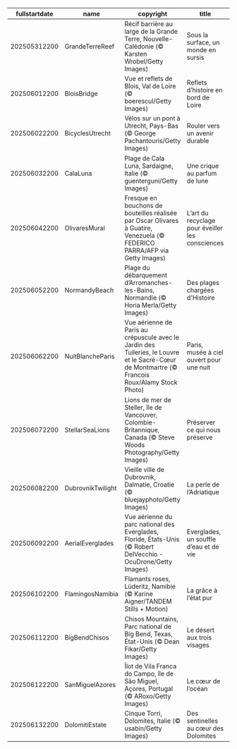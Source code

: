 |fullstartdate|name|copyright|title|image|
|--|--|--|--|--|
202505312200|GrandeTerreReef|Récif barrière au large de la Grande Terre, Nouvelle-Calédonie (© Karsten Wrobel/Getty Images)|Sous la surface, un monde en sursis|![](/fr-FR/2025/06/202505312200GrandeTerreReef.jpg)|
202506012200|BloisBridge|Vue et reflets de Blois, Val de Loire (© boerescul/Getty Images)|Reflets d’histoire en bord de Loire|![](/fr-FR/2025/06/202506012200BloisBridge.jpg)|
202506022200|BicyclesUtrecht|Vélos sur un pont à Utrecht, Pays-Bas (© George Pachantouris/Getty Images)|Rouler vers un avenir durable|![](/fr-FR/2025/06/202506022200BicyclesUtrecht.jpg)|
202506032200|CalaLuna|Plage de Cala Luna, Sardaigne, Italie (© guenterguni/Getty Images)|Une crique au parfum de lune|![](/fr-FR/2025/06/202506032200CalaLuna.jpg)|
202506042200|OlivaresMural|Fresque en bouchons de bouteilles réalisée par Oscar Olivares à Guatire, Venezuela (© FEDERICO PARRA/AFP via Getty Images)|L’art du recyclage pour éveiller les consciences|![](/fr-FR/2025/06/202506042200OlivaresMural.jpg)|
202506052200|NormandyBeach|Plage du débarquement d’Arromanches-les-Bains, Normandie (© Horia Merla/Getty Images)|Des plages chargées d'Histoire|![](/fr-FR/2025/06/202506052200NormandyBeach.jpg)|
202506062200|NuitBlancheParis|Vue aérienne de Paris au crépuscule avec le Jardin des Tuileries, le Louvre et le Sacré-Cœur de Montmartre (© Francois Roux/Alamy Stock Photo)|Paris, musée à ciel ouvert pour une nuit|![](/fr-FR/2025/06/202506062200NuitBlancheParis.jpg)|
202506072200|StellarSeaLions|Lions de mer de Steller, île de Vancouver, Colombie-Britannique, Canada (© Steve Woods Photography/Getty Images)|Préserver ce qui nous préserve|![](/fr-FR/2025/06/202506072200StellarSeaLions.jpg)|
202506082200|DubrovnikTwilight|Vieille ville de Dubrovnik, Dalmatie, Croatie (© bluejayphoto/Getty Images)|La perle de l’Adriatique|![](/fr-FR/2025/06/202506082200DubrovnikTwilight.jpg)|
202506092200|AerialEverglades|Vue aérienne du parc national des Everglades, Floride, États-Unis (© Robert DelVecchio - OcuDrone/Getty Images)|Everglades, un souffle d’eau et de vie|![](/fr-FR/2025/06/202506092200AerialEverglades.jpg)|
202506102200|FlamingosNamibia|Flamants roses, Lüderitz, Namibie (© Karine Aigner/TANDEM Stills + Motion)|La grâce à l’état pur|![](/fr-FR/2025/06/202506102200FlamingosNamibia.jpg)|
202506112200|BigBendChisos|Chisos Mountains, Parc national de Big Bend, Texas, État-Unis (© Dean Fikar/Getty Images)|Le désert aux trois visages|![](/fr-FR/2025/06/202506112200BigBendChisos.jpg)|
202506122200|SanMiguelAzores|Îlot de Vila Franca do Campo, île de São Miguel, Açores, Portugal (© ARoxo/Getty Images)|Le cœur de l’océan|![](/fr-FR/2025/06/202506122200SanMiguelAzores.jpg)|
202506132200|DolomitiEstate|Cinque Torri, Dolomites, Italie (© usabin/Getty Images)|Des sentinelles au cœur des Dolomites|![](/fr-FR/2025/06/202506132200DolomitiEstate.jpg)|
